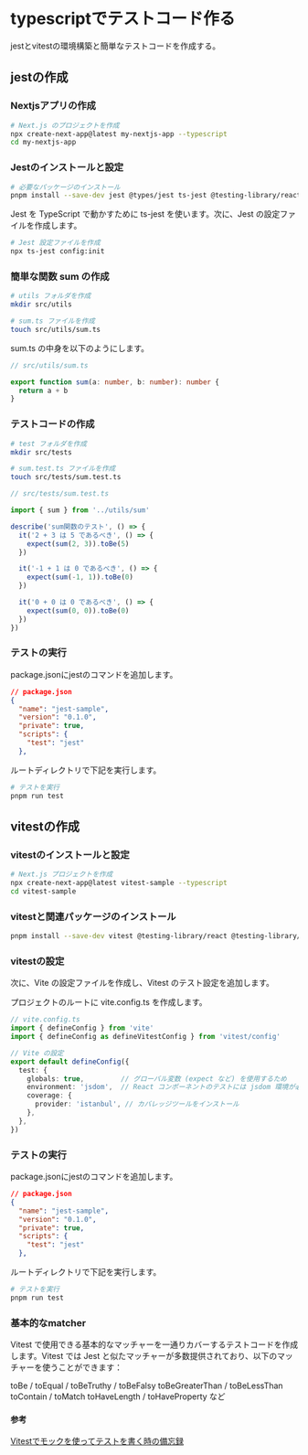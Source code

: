 # typescriptでテストコード作る

jestとvitestの環境構築と簡単なテストコードを作成する。

## jestの作成
### Nextjsアプリの作成

```bash
# Next.js のプロジェクトを作成
npx create-next-app@latest my-nextjs-app --typescript
cd my-nextjs-app
```

### Jestのインストールと設定

```bash
# 必要なパッケージのインストール
pnpm install --save-dev jest @types/jest ts-jest @testing-library/react @testing-library/jest-dom
```

Jest を TypeScript で動かすために ts-jest を使います。次に、Jest の設定ファイルを作成します。

```bash
# Jest 設定ファイルを作成
npx ts-jest config:init
```

### 簡単な関数 sum の作成

```bash
# utils フォルダを作成
mkdir src/utils

# sum.ts ファイルを作成
touch src/utils/sum.ts
```
sum.ts の中身を以下のようにします。

```ts
// src/utils/sum.ts

export function sum(a: number, b: number): number {
  return a + b
}
```

### テストコードの作成

```bash
# test フォルダを作成
mkdir src/tests

# sum.test.ts ファイルを作成
touch src/tests/sum.test.ts
```

```ts
// src/tests/sum.test.ts

import { sum } from '../utils/sum'

describe('sum関数のテスト', () => {
  it('2 + 3 は 5 であるべき', () => {
    expect(sum(2, 3)).toBe(5)
  })

  it('-1 + 1 は 0 であるべき', () => {
    expect(sum(-1, 1)).toBe(0)
  })

  it('0 + 0 は 0 であるべき', () => {
    expect(sum(0, 0)).toBe(0)
  })
})
```

### テストの実行
package.jsonにjestのコマンドを追加します。
```json
// package.json
{
  "name": "jest-sample",
  "version": "0.1.0",
  "private": true,
  "scripts": {
    "test": "jest"
  },
```

ルートディレクトリで下記を実行します。
```bash
# テストを実行
pnpm run test
```

## vitestの作成
### vitestのインストールと設定
```bash
# Next.js プロジェクトを作成
npx create-next-app@latest vitest-sample --typescript
cd vitest-sample

```
### vitestと関連パッケージのインストール
```bash
pnpm install --save-dev vitest @testing-library/react @testing-library/jest-dom jsdom @types/jest vite
```

### vitestの設定
次に、Vite の設定ファイルを作成し、Vitest のテスト設定を追加します。

プロジェクトのルートに vite.config.ts を作成します。
```ts
// vite.config.ts
import { defineConfig } from 'vite'
import { defineConfig as defineVitestConfig } from 'vitest/config'

// Vite の設定
export default defineConfig({
  test: {
    globals: true,         // グローバル変数 (expect など) を使用するため
    environment: 'jsdom',  // React コンポーネントのテストには jsdom 環境が必要
    coverage: {
      provider: 'istanbul', // カバレッジツールをインストール
    },
  },
})
```

### テストの実行
package.jsonにjestのコマンドを追加します。
```json
// package.json
{
  "name": "jest-sample",
  "version": "0.1.0",
  "private": true,
  "scripts": {
    "test": "jest"
  },
```

ルートディレクトリで下記を実行します。
```bash
# テストを実行
pnpm run test
```

### 基本的なmatcher
Vitest で使用できる基本的なマッチャーを一通りカバーするテストコードを作成します。Vitest では Jest と似たマッチャーが多数提供されており、以下のマッチャーを使うことができます：

toBe / toEqual / toBeTruthy / toBeFalsy
toBeGreaterThan / toBeLessThan
toContain / toMatch
toHaveLength / toHaveProperty など


#### 参考
[Vitestでモックを使ってテストを書く時の備忘録](https://belonginc.dev/members/ryo/posts/vitest-mocks)